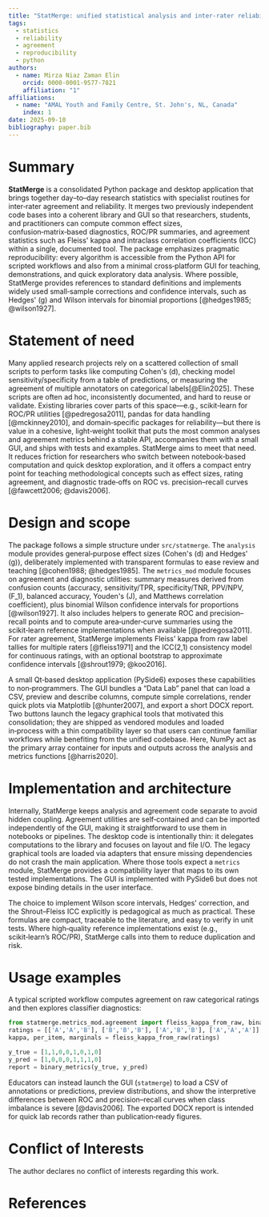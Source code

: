 ```yaml
---
title: "StatMerge: unified statistical analysis and inter-rater reliability for research"
tags:
  - statistics
  - reliability
  - agreement
  - reproducibility
  - python
authors:
  - name: Mirza Niaz Zaman Elin
    orcid: 0000-0001-9577-7821
    affiliation: "1"
affiliations:
  - name: "AMAL Youth and Family Centre, St. John's, NL, Canada"
    index: 1
date: 2025-09-10
bibliography: paper.bib
---
```


# Summary

**StatMerge** is a consolidated Python package and desktop application that brings together day–to–day research statistics with specialist routines for inter‑rater agreement and reliability. It merges two previously independent code bases into a coherent library and GUI so that researchers, students, and practitioners can compute common effect sizes, confusion‑matrix‑based diagnostics, ROC/PR summaries, and agreement statistics such as Fleiss' kappa and intraclass correlation coefficients (ICC) within a single, documented tool. The package emphasizes pragmatic reproducibility: every algorithm is accessible from the Python API for scripted workflows and also from a minimal cross‑platform GUI for teaching, demonstrations, and quick exploratory data analysis. Where possible, StatMerge provides references to standard definitions and implements widely used small‑sample corrections and confidence intervals, such as Hedges' \(g\) and Wilson intervals for binomial proportions [@hedges1985; @wilson1927].

# Statement of need

Many applied research projects rely on a scattered collection of small scripts to perform tasks like computing Cohen's \(d\), checking model sensitivity/specificity from a table of predictions, or measuring the agreement of multiple annotators on categorical labels[@Elin2025]. These scripts are often ad hoc, inconsistently documented, and hard to reuse or validate. Existing libraries cover parts of this space—e.g., scikit‑learn for ROC/PR utilities [@pedregosa2011], pandas for data handling [@mckinney2010], and domain‑specific packages for reliability—but there is value in a cohesive, light‑weight toolkit that puts the most common analyses and agreement metrics behind a stable API, accompanies them with a small GUI, and ships with tests and examples. StatMerge aims to meet that need. It reduces friction for researchers who switch between notebook‑based computation and quick desktop exploration, and it offers a compact entry point for teaching methodological concepts such as effect sizes, rating agreement, and diagnostic trade‑offs on ROC vs. precision–recall curves [@fawcett2006; @davis2006].

# Design and scope

The package follows a simple structure under `src/statmerge`. The `analysis` module provides general‑purpose effect sizes (Cohen's \(d\) and Hedges' \(g\)), deliberately implemented with transparent formulas to ease review and teaching [@cohen1988; @hedges1985]. The `metrics_mod` module focuses on agreement and diagnostic utilities: summary measures derived from confusion counts (accuracy, sensitivity/TPR, specificity/TNR, PPV/NPV, \(F_1\), balanced accuracy, Youden's \(J\), and Matthews correlation coefficient), plus binomial Wilson confidence intervals for proportions [@wilson1927]. It also includes helpers to generate ROC and precision–recall points and to compute area‑under‑curve summaries using the scikit‑learn reference implementations when available [@pedregosa2011]. For rater agreement, StatMerge implements Fleiss' kappa from raw label tallies for multiple raters [@fleiss1971] and the ICC(2,1) consistency model for continuous ratings, with an optional bootstrap to approximate confidence intervals [@shrout1979; @koo2016].

A small Qt‑based desktop application (PySide6) exposes these capabilities to non‑programmers. The GUI bundles a “Data Lab” panel that can load a CSV, preview and describe columns, compute simple correlations, render quick plots via Matplotlib [@hunter2007], and export a short DOCX report. Two buttons launch the legacy graphical tools that motivated this consolidation; they are shipped as vendored modules and loaded in‑process with a thin compatibility layer so that users can continue familiar workflows while benefiting from the unified codebase. Here, NumPy act as the primary array container for inputs and outputs across the analysis and metrics functions [@harris2020].

# Implementation and architecture

Internally, StatMerge keeps analysis and agreement code separate to avoid hidden coupling. Agreement utilities are self‑contained and can be imported independently of the GUI, making it straightforward to use them in notebooks or pipelines. The desktop code is intentionally thin: it delegates computations to the library and focuses on layout and file I/O. The legacy graphical tools are loaded via adapters that ensure missing dependencies do not crash the main application. Where those tools expect a `metrics` module, StatMerge provides a compatibility layer that maps to its own tested implementations. The GUI is implemented with PySide6 but does not expose binding details in the user interface.

The choice to implement Wilson score intervals, Hedges' correction, and the Shrout–Fleiss ICC explicitly is pedagogical as much as practical. These formulas are compact, traceable to the literature, and easy to verify in unit tests. Where high‑quality reference implementations exist (e.g., scikit‑learn’s ROC/PR), StatMerge calls into them to reduce duplication and risk.

# Usage examples

A typical scripted workflow computes agreement on raw categorical ratings and then explores classifier diagnostics:

```python
from statmerge.metrics_mod.agreement import fleiss_kappa_from_raw, binary_metrics
ratings = [['A','A','B'], ['B','B','B'], ['A','B','B'], ['A','A','A']]
kappa, per_item, marginals = fleiss_kappa_from_raw(ratings)

y_true = [1,1,0,0,1,0,1,0]
y_pred = [1,0,0,0,1,1,1,0]
report = binary_metrics(y_true, y_pred)
```

Educators can instead launch the GUI (`statmerge`) to load a CSV of annotations or predictions, preview distributions, and show the interpretive differences between ROC and precision–recall curves when class imbalance is severe [@davis2006]. The exported DOCX report is intended for quick lab records rather than publication‑ready figures.


# Conflict of Interests

The author declares no conflict of interests regarding this work.

# References
